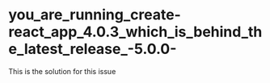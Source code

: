 # you_are_running_create-react_app_4.0.3_which_is_behind_the_latest_release_-5.0.0-
This is the solution for this issue
